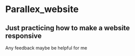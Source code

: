 # Parallex_website
Just practicing how to make a website responsive
--------------------------------------------------
Any feedback maybe be helpful for me
